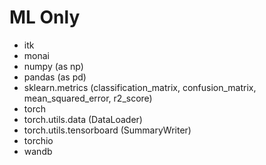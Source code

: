 # ML Only
- itk
- monai
- numpy (as np)
- pandas (as pd)
- sklearn.metrics (classification_matrix, confusion_matrix, mean_squared_error, r2_score)
- torch
- torch.utils.data (DataLoader)
- torch.utils.tensorboard (SummaryWriter)
- torchio
- wandb